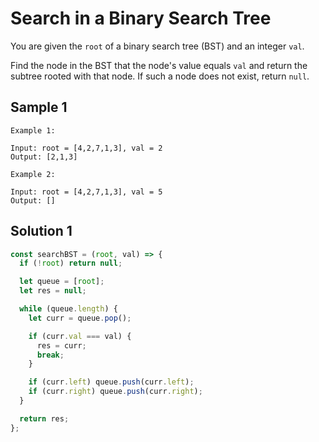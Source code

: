 # Search in a Binary Search Tree

You are given the `root` of a binary search tree (BST) and an integer `val`.

Find the node in the BST that the node's value equals `val` and return the subtree rooted with that node. If such a node does not exist, return `null`.

## Sample 1

```
Example 1:

Input: root = [4,2,7,1,3], val = 2
Output: [2,1,3]

Example 2:

Input: root = [4,2,7,1,3], val = 5
Output: []
```

## Solution 1

```js
const searchBST = (root, val) => {
  if (!root) return null;

  let queue = [root];
  let res = null;

  while (queue.length) {
    let curr = queue.pop();

    if (curr.val === val) {
      res = curr;
      break;
    }

    if (curr.left) queue.push(curr.left);
    if (curr.right) queue.push(curr.right);
  }

  return res;
};
```
